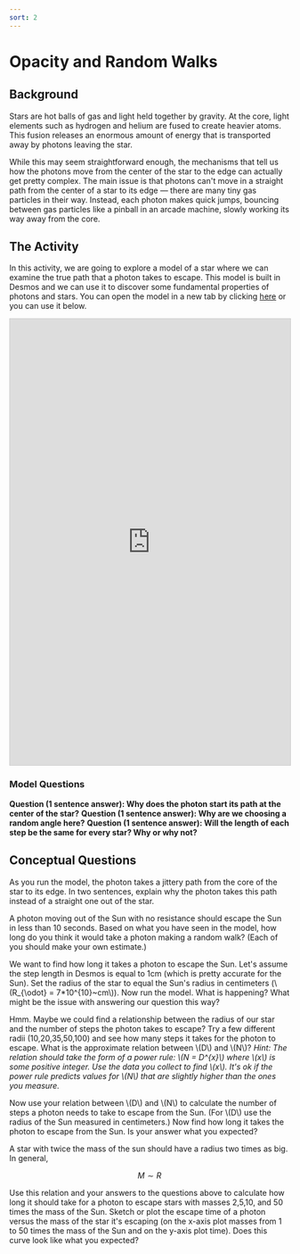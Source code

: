 ```yaml
---
sort: 2
---
```


# Opacity and Random Walks

<!-- **Definition: ** -->

## Background

Stars are hot balls of gas and light held together by gravity. At the core, light elements such as hydrogen and helium are fused to create heavier atoms. This fusion releases an enormous amount of energy that is transported away by photons leaving the star.

While this may seem straightforward enough, the mechanisms that tell us how the photons move from the center of the star to the edge can actually get pretty complex. The main issue is that photons can't move in a straight path from the center of a star to its edge — there are many tiny gas particles in their way. Instead, each photon makes quick jumps, bouncing between gas particles like a pinball in an arcade machine, slowly working its way away from the core.

## The Activity

In this activity, we are going to explore a model of a star where we can examine the true path that a photon takes to escape. This model is built in Desmos and we can use it to discover some fundamental properties of photons and stars. You can open the model in a new tab by clicking <a href="https://www.desmos.com/calculator/qmhu1elmwf" target="_blank">here</a> or you can use it below.

<iframe src="https://www.desmos.com/calculator/qmhu1elmwf" width="100%vw" height="800" style="border: 1px solid #ccc" frameborder=0></iframe>

### Model Questions

**Question (1 sentence answer): Why does the photon start its path at the center of the star?**
**Question (1 sentence answer): Why are we choosing a random angle here?**
**Question (1 sentence answer): Will the length of each step be the same for every star? Why or why not?**

## Conceptual Questions

As you run the model, the photon takes a jittery path from the core of the star to its edge. In two sentences, explain why the photon takes this path instead of a straight one out of the star.

A photon moving out of the Sun with no resistance should escape the Sun in less than 10 seconds. Based on what you have seen in the model, how long do you think it would take a photon making a random walk? (Each of you should make your own estimate.)

We want to find how long it takes a photon to escape the Sun. Let's assume the step length in Desmos is equal to 1cm (which is pretty accurate for the Sun). Set the radius of the star to equal the Sun's radius in centimeters (\\(R_{\odot} = 7*10^{10}~cm\\)). Now run the model. What is happening? What might be the issue with answering our question this way?

Hmm. Maybe we could find a relationship between the radius of our star and the number of steps the photon takes to escape? Try a few different radii (10,20,35,50,100) and see how many steps it takes for the photon to escape. What is the approximate relation between \\(D\\) and \\(N\\)? *Hint: The relation should take the form of a power rule: \\(N = D^{x}\\) where \\(x\\) is some positive integer. Use the data you collect to find \\(x\\). It's ok if the power rule predicts values for \\(N\\) that are slightly higher than the ones you measure.*

Now use your relation between \\(D\\) and \\(N\\) to calculate the number of steps a photon needs to take to escape from the Sun. (For \\(D\\) use the radius of the Sun measured in centimeters.) Now find how long it takes the photon to escape from the Sun. Is your answer what you expected?

A star with twice the mass of the sun should have a radius two times as big. In general,

$$ M \sim R $$

Use this relation and your answers to the questions above to calculate how long it should take for a photon to escape stars with masses 2,5,10, and 50 times the mass of the Sun. Sketch or plot the escape time of a photon versus the mass of the star it's escaping (on the x-axis plot masses from 1 to 50 times the mass of the Sun and on the y-axis plot time). Does this curve look like what you expected?








<!-- 
General Questions

- How does density change over the main sequence? (with respect to mass)
- How does path length change with mass?
- How does energy production change with mass?
- How does the time it takes for a photon to leave the sun change with mass? -->